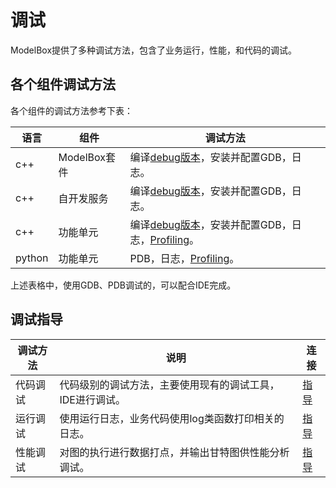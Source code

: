 # 调试

ModelBox提供了多种调试方法，包含了业务运行，性能，和代码的调试。

## 各个组件调试方法

各个组件的调试方法参考下表：

|语言|组件|调试方法|
|--|--|--|
|c++|ModelBox套件|编译[debug版本](../../compile/compile.md#编译和安装)，安装并配置GDB，日志。
|c++|自开发服务|编译[debug版本](../../compile/compile.md#编译和安装)，安装并配置GDB，日志。
|c++|功能单元|编译[debug版本](../../compile/compile.md#编译和安装)，安装并配置GDB，日志，[Profiling](../../develop/debug/profiling.md)。
|python|功能单元|PDB，日志，[Profiling](../../develop/debug/profiling.md)。

上述表格中，使用GDB、PDB调试的，可以配合IDE完成。

## 调试指导

|调试方法|说明|连接|
|--|--|--|
|代码调试|代码级别的调试方法，主要使用现有的调试工具，IDE进行调试。|[指导](code-debug.md)|
|运行调试|使用运行日志，业务代码使用log类函数打印相关的日志。|[指导](log.md)|
|性能调试|对图的执行进行数据打点，并输出甘特图供性能分析调试。|[指导](profiling.md)|
